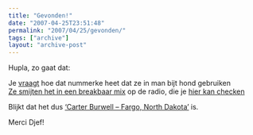 ```yaml
---
title: "Gevonden!"
date: "2007-04-25T23:51:48"
permalink: "2007/04/25/gevonden/"
tags: ["archive"]
layout: "archive-post"
---
```

Hupla, zo gaat dat:

Je [vraagt](http://www.breakbaar.nl/viewtopic.php?p=143#143 "http://www.breakbaar.nl/viewtopic.php?p=143#143") hoe dat nummerke heet dat ze in man bijt hond gebruiken  
[Ze smijten het in een breakbaar mix](http://www.breakbaar.nl/viewtopic.php?p=244#244 "http://www.breakbaar.nl/viewtopic.php?p=244#244") op de radio, die je [hier kan checken](http://www.lijn5.com/index.php/shows/131/Selector/161042/Breakbaar.nl "http://www.lijn5.com/index.php/shows/131/Selector/161042/Breakbaar.nl")

Blijkt dat het dus [‘Carter Burwell – Fargo, North Dakota’](http://www.last.fm/music/Carter+Burwell/_/Fargo%2C+North+Dakota "http://www.last.fm/music/Carter+Burwell/_/Fargo%2C+North+Dakota") is.

Merci Djef!
